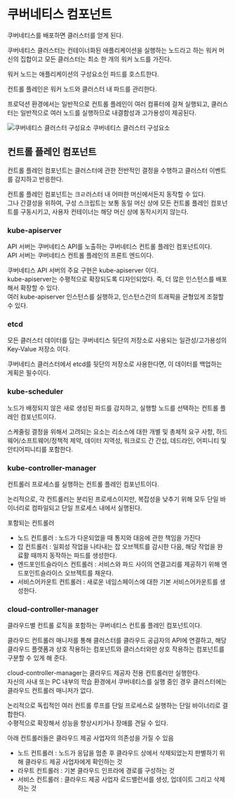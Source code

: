 # 쿠버네티스 컴포넌트
쿠버네티스를 배포하면 클러스터를 얻게 된다.  

쿠버네티스 클러스터는 컨테이너화된 애플리케이션을 실행하는 노드라고 하는 워커 머신의 집합이고 모든 클러스터는 최소 한 개의 워커 노드를 가진다.  

워커 노드는 애플리케이션의 구성요소인 파드를 호스트한다.

컨트롤 플레인은 워커 노드와 클러스터 내 파드를 관리한다.  

프로덕션 환경에서는 일반적으로 컨트롤 플레인이 여러 컴퓨터에 걸쳐 실행되고, 클러스터는 일반적으로 여러 노드를 실행하므로 내결함성과 고가용성이 제공된다.

![쿠버네티스 클러스터 구성요소](https://d33wubrfki0l68.cloudfront.net/2475489eaf20163ec0f54ddc1d92aa8d4c87c96b/e7c81/images/docs/components-of-kubernetes.svg)
쿠버네티스 클러스터 구성요소  

## 컨트롤 플레인 컴포넌트
컨트롤 플레인 컴포넌트는 클러스터에 관한 전반적인 결정을 수행하고 클러스터 이벤트를 감지하고 반응한다.  

컨트롤 플레인 컴포넌트는 크ㄹ러스터 내 어떠한 머신에서든지 동작할 수 있다.  
그나 간결성을 위하여, 구성 스크립트는 보통 동일 머신 상에 모든 컨트롤 플레인 컴포넌트를 구동시키고, 사용자 컨테이너는 해당 머신 상에 동작시키지 않는다.  

### kube-apiserver
API 서버는 쿠버네티스 API를 노출하는 쿠버네티스 컨트롤 플레인 컴포넌트이다.  
API 서버는 쿠버네티스 컨트롤 플레인의 프론트 엔드이다.  

쿠버네티스 API 서버의 주요 구현은 kube-apiserver 이다.  
kube-apiserver는 수평적으로 확장되도록 디자인되었다. 즉, 더 많은 인스턴스를 배포해서 확장할 수 있다.  
여러 kube-apiserver 인스턴스를 실행하고, 인스턴스간의 트래픽을 균형있게 조절할 수 있다.

### etcd
모든 클러스터 데이터를 담는 쿠버네티스 뒷단의 저장소로 사용되는 일관성/고가용성의 Key-Value 저장소 이다.  

쿠버네티스 클러스터에서 etcd를 뒷단의 저장소로 사용한다면, 이 데이터를 백업하는 게획은 필수이다.

### kube-scheduler
노드가 배정되지 않은 새로 생성된 파드를 감지하고, 실행할 노드를 선택하는 컨트롤 플레인 컴포넌트이다.  

스케줄링 결정을 위해서 고려되는 요소는 리소스에 대한 개별 및 총체적 요구 사항, 하드웨어/소프트웨어/정책적 제약, 데이터 지역성, 워크로드 간 간섭, 데드라인, 어피니티 및 안티어피니티를 포함한다.

### kube-controller-manager
컨트롤러 프로세스를 실행하는 컨트롤 플레인 컴포넌트이다.  

논리적으로, 각 컨트롤러는 분리된 프로세스이지만, 복잡성을 낮추기 위해 모두 단일 바이너리로 컴파일되고 단일 프로세스 내에서 실행된다.  

포함되는 컨트롤러
* 노드 컨트롤러 : 노드가 다운되었을 때 통지와 대응에 관한 책임을 가진다
* 잡 컨트롤러 : 일회성 작업을 나타내는 잡 오브젝트를 감시한 다음, 해당 작업을 완료활 때까지 동작하는 파드를 생성한다.
* 엔드포인트슬라이스 컨트롤러 : 서비스와 파드 사이의 연결고리를 제공하기 위해 엔드포인트슬라이스 오브젝트를 채운다.
* 서비스어카운트 컨트롤러 : 새로운 네임스페이스에 대한 기본 서비스어카운트를 생성한다.

### cloud-controller-manager
클라우드별 컨트롤 로직을 포함하는 쿠버네티스 컨트롤 플레인 컴포넌트이다.  
 
클라우드 컨트롤러 매니저를 통해 클러스터를 클라우드 공급자의 API에 연결하고, 해당 클라우드 플랫폼과 상호 작용하는 컴포넌트와 클러스터와만 상호 작용하는 컴포넌트를 구분할 수 있게 해 준다.  

cloud-controller-manager는 클라우드 제공자 전용 컨트롤러만 실행한다.  
자신의 사내 또는 PC 내부의 학습 환경에서 쿠버네티스를 실행 중인 경우 클러스터에는 클라우드 컨트롤러 매니저가 없다.  

논리적으로 독립적인 여러 컨트롤 루프를 단일 프로세스로 실행하는 단일 바이너리로 결합한다.  
수평적으로 확장해서 성능을 향상시키거나 장애를 견딜 수 있다.  

아래 컨트롤러들은 클라우드 제공 사업자의 의존성을 가질 수 있음
* 노드 컨트롤러 : 노드가 응답을 멈춘 후 클라우드 상에서 삭제되었는지 판별하기 위해 클라우드 제공 사업자에게 확인하는 것
* 라우트 컨트롤러 : 기본 클라우드 인프라에 경로를 구성하는 것
* 서비스 컨트롤러 : 클라우드 제공 사업자 로드밸런서를 생성, 업데이트 그리고 삭제하는 것